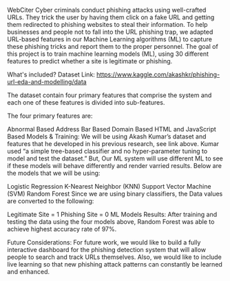WebCiter
Cyber criminals conduct phishing attacks using well-crafted URLs. They trick the user by having them click on a fake URL and getting them redirected to phishing websites to steal their information. To help businesses and people not to fall into the URL phishing trap, we adapted URL-based features in our Machine Learning algorithms (ML) to capture these phishing tricks and report them to the proper personnel. The goal of this project is to train machine learning models (ML), using 30 different features to predict whether a site is legitimate or phishing.

What's included?
Dataset Link: https://www.kaggle.com/akashkr/phishing-url-eda-and-modelling/data

The dataset contain four primary features that comprise the system and each one of these features is divided into sub-features.

The four primary features are:

Abnormal Based
Address Bar Based
Domain Based
HTML and JavaScript Based
Models & Training:
We will be using Akash Kumar’s dataset and features that he developed in his previous research, see link above. Kumar used “a simple tree-based classifier and no hyper-parameter tuning to model and test the dataset.” But, Our ML system will use different ML to see if these models will behave differently and render varried results. Below are the models that we will be using:

Logistic Regression
K-Nearest Neighbor (KNN)
Support Vector Machine (SVM)
Random Forest
Since we are using binary classifiers, the Data values are converted to the following:

Legitimate Site = 1
Phishing Site = 0
ML Models Results:
After training and testing the data using the four models above, Random Forest was able to achieve highest accuracy rate of 97%.

Future Considerations:
For future work, we would like to build a fully interactive dashboard for the phishing detection system that will allow people to search and track URLs themselves. Also, we would like to include live learning so that new phishing attack patterns can constantly be learned and enhanced.


